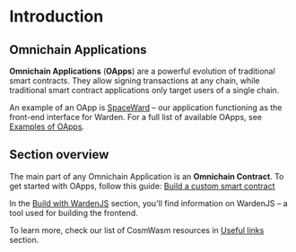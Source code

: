 ﻿---
sidebar_position: 1
---

# Introduction

## Omnichain Applications

**Omnichain Applications** (**OApps**) are a powerful evolution of traditional smart contracts. They allow signing transactions at any chain, while traditional smart contract applications only target users of a single chain.

An example of an OApp is [SpaceWard](https://help.wardenprotocol.org) – our application functioning as the front-end interface for Warden. For a full list of available OApps, see [Examples of OApps](examples-of-oapps).


## Section overview

The main part of any Omnichain Application is an **Omnichain Contract**. To get started with OApps, follow this guide: [Build a custom smart contract](build-a-custom-smart-contract)

In the [Build with WardenJS](category/build-with-wardenjs) section, you'll find information on WardenJS – a tool used for building the frontend.

To learn more, check our list of CosmWasm resources in [Useful links](useful-links) section.